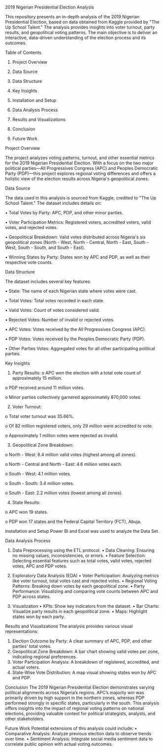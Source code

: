 2019 Nigerian Presidential Election Analysis

This repository presents an in-depth analysis of the 2019 Nigerian Presidential Election, based on data obtained from Kaggle provided by "The Up School Talent." The analysis provides insights into voter turnout, party results, and geopolitical voting patterns. The main objective is to deliver an interactive, data-driven understanding of the election process and its outcomes.

Table of Contents
1.	Project Overview
   
2.	Data Source
   
3.	Data Structure
   
4.	Key Insights
   
5.	Installation and Setup
    
6.	Data Analysis Process
    
7.	Results and Visualizations
	
8.	Conclusion
    
9.	Future Work
    
Project Overview

The project analyzes voting patterns, turnout, and other essential metrics for the 2019 Nigerian Presidential Election. With a focus on the two major political parties—All Progressives Congress (APC) and Peoples Democratic Party (PDP)—this project explores regional voting differences and offers a holistic view of the election results across Nigeria's geopolitical zones.

Data Source

The data used in this analysis is sourced from Kaggle, credited to "The Up School Talent." The dataset includes details on:

•	Total Votes by Party: APC, PDP, and other minor parties.

•	Voter Participation Metrics: Registered voters, accredited voters, valid votes, and rejected votes.

•	Geopolitical Breakdown: Valid votes distributed across Nigeria's six geopolitical zones (North - West, North - Central, North - East, South - West, South -  South, and South - East).

•	Winning States by Party: States won by APC and PDP, as well as their respective vote counts.

Data Structure

The dataset includes several key features:

•	State: The name of each Nigerian state where votes were cast.

•	Total Votes: Total votes recorded in each state.

•	Valid Votes: Count of votes considered valid.

•	Rejected Votes: Number of invalid or rejected votes.

•	APC Votes: Votes received by the All Progressives Congress (APC).

•	PDP Votes: Votes received by the Peoples Democratic Party (PDP).

•	Other Parties Votes: Aggregated votes for all other participating political parties.

Key Insights

1.	Party Results:
o	APC won the election with a total vote count of approximately 15 million.

o	PDP received around 11 million votes.

o	Minor parties collectively garnered approximately 870,000 votes.


2.	Voter Turnout:
   
o	Total voter turnout was 35.66%.

o	Of 82 million registered voters, only 29 million were accredited to vote.

o	Approximately 1 million votes were rejected as invalid.


3.	Geopolitical Zone Breakdown:
   
o	North - West: 8.4 million valid votes (highest among all zones).

o	North - Central and North - East: 4.6 million votes each.

o	South - West: 4.1 million votes.

o	South - South: 3.4 million votes.

o	South - East: 2.2 million votes (lowest among all zones).


4.	State Results:
   
o	APC won 19 states.

o	PDP won 17 states and the Federal Capital Territory (FCT), Abuja.

Installation and Setup
Power BI and Excel was used to analyze the Data Set. 

Data Analysis Process

1. Data Preprocessing using the ETL protocol.
•	Data Cleaning: Ensuring no missing values, inconsistencies, or errors.
•	Feature Selection: Selecting essential features such as total votes, valid votes, rejected votes, APC and PDP votes.

2. Exploratory Data Analysis (EDA)
•	Voter Participation: Analyzing metrics like voter turnout, total votes cast and rejected votes.
•	Regional Voting Patterns: Breaking down votes by each geopolitical zone.
•	Party Performance: Visualizing and comparing vote counts between APC and PDP across states.

3. Visualization
•	KPIs: Show key indicators from the dataset.
•	Bar Charts: Visualize party results in each geopolitical zone.
•	Maps: Highlight states won by each party.

Results and Visualizations
The analysis provides various visual representations:
1.	Election Outcome by Party: A clear summary of APC, PDP, and other parties' total votes.
2.	Geopolitical Zone Breakdown: A bar chart showing valid votes per zone, indicating regional preferences.
3.	Voter Participation Analysis: A breakdown of registered, accredited, and actual voters.
4.	State-Wise Vote Distribution: A map visual showing states won by APC and PDP.

Conclusion
The 2019 Nigerian Presidential Election demonstrates varying political alignments across Nigeria’s regions. APC’s majority win was primarily driven by high support in the northern zones, whereas PDP performed strongly in specific states, particularly in the south. This analysis offers insights into the impact of regional voting patterns on national elections, providing valuable context for political strategists, analysts, and other stakeholders.

Future Work
Potential extensions of this analysis could include:
•	Comparative Analysis: Analyze previous election data to observe trends over time.
•	Sentiment Analysis: Integrate social media sentiment data to correlate public opinion with actual voting outcomes.

